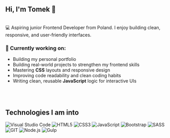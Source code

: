 ## Hi, I'm Tomek 👋
<br>
💻 Aspiring junior Frontend Developer from Poland. I enjoy building clean, responsive, and user-friendly interfaces.
<br>

### 🌱 Currently working on:
- Building my personal portfolio
- Building real-world projects to strengthen my frontend skills
- Mastering **CSS** layouts and responsive design
- Improving code readability and clean coding habits
- Writing clean, reusable **JavaScript** logic for interactive UIs
<br>
<br>

## Technologies I am into
![Visual Studio Code](https://img.icons8.com/?size=50&id=9OGIyU8hrxW5&format=png&color=000000)
![HTML5](https://img.icons8.com/?size=50&id=20909&format=png&color=000000)
![CSS3](https://img.icons8.com/?size=50&id=21278&format=png&color=000000)
![JavaScript](https://img.icons8.com/?size=50&id=PXTY4q2Sq2lG&format=png&color=000000)
![Bootstrap](https://img.icons8.com/?size=50&id=PndQWK6M1Hjo&format=png&color=000000)
![SASS](https://img.icons8.com/?size=50&id=QBqFNfPPB2Kx&format=png&color=000000)
![GIT](https://img.icons8.com/?size=50&id=20906&format=png&color=000000)
![Node.js](https://img.icons8.com/?size=50&id=hsPbhkOH4FMe&format=png&color=000000)
![Gulp](https://img.icons8.com/?size=50&id=GX4iT6biRXL-&format=png&color=000000)

